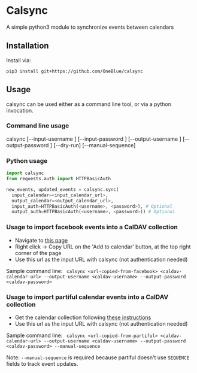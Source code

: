 # Calsync

A simple python3 module to synchronize events between calendars

## Installation

Install via:

```
pip3 install git+https://github.com/OneBlue/calsync
```

## Usage

calsync can be used either as a command line tool, or via a python invocation.

### Command line usage

calsync <input-calendar-url> <output-calendar-url> [--input-username <user>] [--input-password <password>] [--output-username <username>] [--output-password <password>] [--dry-run] [--manual-sequence]



### Python usage

```python
import calsync
from requests.auth import HTTPBasicAuth

new_events, updated_events = calsync.sync(
  input_calendar=<input_calendar_url>,
  output_calendar=<output_calendar_url>,
  input_auth=HTTPBasicAuth(<username>, <password>), # Optional
  output_auth=HTTPBasicAuth(<username>, <password>)) # Optional
```

### Usage to import facebook events into a CalDAV collection

* Navigate to [this page](https://www.facebook.com/events/calendar)
* Right click -> Copy URL on the 'Add to calendar' button, at the top right corner of the page
* Use this url as the input URL with calsync (not authentication needed)

Sample command line: ` calsync <url-copied-from-facebook> <caldav-calendar-url> --output-username <caldav-username> --output-password <caldav-password>`

### Usage to import partiful calendar events into a CalDAV collection

* Get the calendar collection following [these instructions](https://help.partiful.com/hc/en-us/sections/26025196887707--Calendar-Sync)
* Use this url as the input URL with calsync (not authentication needed)


Sample command line: ` calsync <url-copied-from-partiful> <caldav-calendar-url> --output-username <caldav-username> --output-password <caldav-password> --manual-sequence`

Note: `--manual-sequence` is required because partiful doesn't use `SEQUENCE` fields to track event updates.
